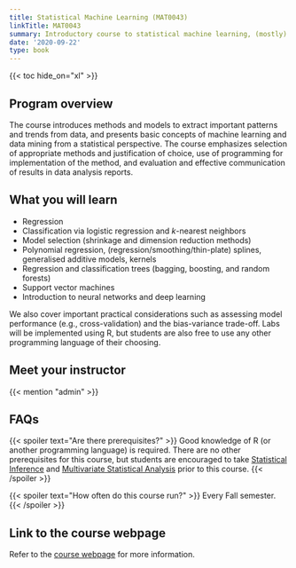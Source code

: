 ```yaml
---
title: Statistical Machine Learning (MAT0043)
linkTitle: MAT0043
summary: Introductory course to statistical machine learning, (mostly) focusing on supervised learning.
date: '2020-09-22'
type: book
---
```


{{< toc hide_on="xl" >}}

## Program overview

The course introduces methods and models to extract important patterns and trends from data, and presents basic concepts of machine learning and data mining from a statistical perspective. The course emphasizes selection of appropriate methods and justification of choice, use of programming for implementation of the method, and evaluation and effective communication of results in data analysis reports. 


## What you will learn

- Regression
- Classification via logistic regression and $k$-nearest neighbors
- Model selection (shrinkage and dimension reduction methods)
- Polynomial regression, (regression/smoothing/thin-plate) splines, generalised additive models, kernels
- Regression and classification trees (bagging, boosting, and random forests)
- Support vector machines
- Introduction to neural networks and deep learning

We also cover important practical considerations such as assessing model performance (e.g., cross-validation) and the bias-variance trade-off. Labs will be implemented using R, but students are also free to use any other programming language of their choosing.

## Meet your instructor

{{< mention "admin" >}}

## FAQs

{{< spoiler text="Are there prerequisites?" >}}
Good knowledge of R (or another programming language) is required. There are no other prerequisites for this course, but students are encouraged to take [Statistical Inference](https://www.master-sds.unito.it/do/corsi.pl/Show?_id=0b44) and [Multivariate Statistical Analysis](https://www.master-sds.unito.it/do/corsi.pl/Show?_id=u23n) prior to this course.
{{< /spoiler >}}

{{< spoiler text="How often do this course run?" >}}
Every Fall semester.
{{< /spoiler >}}

## Link to the course webpage

Refer to the [course webpage](https://www.master-sds.unito.it/do/corsi.pl/Show?_id=mb7n) for more information.


